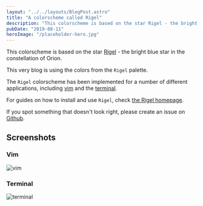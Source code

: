 ```yaml
---
layout: "../../layouts/BlogPost.astro"
title: "A colorscheme called Rigel"
description: "This colorscheme is based on the star Rigel - the bright blue star in the constellation of Orion. Use in Vim, the terminal and Slack."
pubDate: "2019-08-11"
heroImage: "/placeholder-hero.jpg"
---
```


This colorscheme is based on the star [Rigel](https://en.wikipedia.org/wiki/Rigel) - the bright blue star in the constellation of Orion.

This very blog is using the colors from the `Rigel` palette.

The `Rigel` colorscheme has been implemented for a number of different applications, including [vim](https://rigel.netlify.com/#vim) and the [terminal](https://rigel.netlify.com/#terminal).

For guides on how to install and use `Rigel`, check [the Rigel homepage](https://rigel.netlify.com/).

If you spot something that doesn't look right, please create an issue on [Github](https://github.com/Rigellute/rigel).

## Screenshots

### Vim

<img alt="vim" src="https://user-images.githubusercontent.com/12150276/62640613-e0f5f280-b939-11e9-8d34-f9b61cbdc842.png">

### Terminal

<img alt="terminal" src="https://user-images.githubusercontent.com/12150276/60734655-8cc9ae00-9f48-11e9-994e-70f055945cfb.png">
